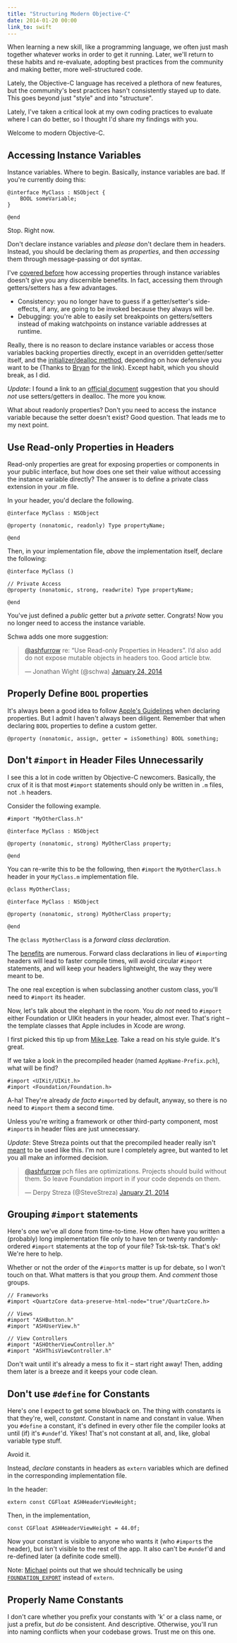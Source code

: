 ```yaml
---
title: "Structuring Modern Objective-C"
date: 2014-01-20 00:00
link_to: swift
---
```


When learning a new skill, like a programming language, we often just mash together whatever works in order to get it running. Later, we'll return to these habits and re-evaluate, adopting best practices from the community and making better, more well-structured code.

Lately, the Objective-C language has received a plethora of new features, but the community's best practices hasn't consistently stayed up to date. This goes beyond just "style" and into "structure".

Lately, I've taken a critical look at my own coding practices to evaluate where I can do better, so I thought I'd share my findings with you.

Welcome to modern Objective-C.

## Accessing Instance Variables

Instance variables. Where to begin. Basically, instance variables are bad. If you're currently doing this:

```
@interface MyClass : NSObject {
    BOOL someVariable;
}

@end
```

Stop. Right now.

Don't declare instance variables and _please_ don't declare them in headers. Instead, you should be declaring them as _properties_, and then _accessing_ them through message-passing or dot syntax.

I've [covered before](https://ashfurrow.com/blog/objcmsgsend-is-not-your-bottleneck) how accessing properties through instance variables doesn't give you any discernible benefits. In fact, accessing them through getters/setters has a few advantages.

- Consistency: you no longer have to guess if a getter/setter's side-effects, if any, are going to be invoked because they always will be.
- Debugging: you're able to easily set breakpoints on getters/setters instead of making watchpoints on instance variable addresses at runtime.

Really, there is no reason to declare instance variables or access those variables backing properties directly, except in an overridden getter/setter itself, and the [initializer/dealloc method](https://github.com/NYTimes/objective-c-style-guide/issues/6), depending on how defensive you want to be (Thanks to [Bryan](https://twitter.com/irace) for the link). Except habit, which you should break, as I did.

_Update_: I found a link to an [official document](https://developer.apple.com/library/mac/documentation/Cocoa/Conceptual/MemoryMgmt/Articles/mmPractical.html#//apple_ref/doc/uid/TP40004447-SW6) suggestion that you should _not_ use setters/getters in dealloc. The more you know.

What about readonly properties? Don't you need to access the instance variable because the setter doesn't exist? Good question. That leads me to my next point.

## Use Read-only Properties in Headers

Read-only properties are great for exposing properties or components in your public interface, but how does one set their value without accessing the instance variable directly? The answer is to define a private class extension in your .m file.

In your header, you'd declare the following.

```
@interface MyClass : NSObject

@property (nonatomic, readonly) Type propertyName;

@end
```

Then, in your implementation file, _above_ the implementation itself, declare the following:

```
@interface MyClass ()

// Private Access
@property (nonatomic, strong, readwrite) Type propertyName;

@end
```

You've just defined a _public_ getter but a _private_ setter. Congrats! Now you no longer need to access the instance variable.

Schwa adds one more suggestion:

> [@ashfurrow](https://twitter.com/ashfurrow) re: “Use Read-only Properties in Headers”. I’d also add do not expose mutable objects in headers too. Good article btw.
> 
> — Jonathan Wight (@schwa) [January 24, 2014](https://twitter.com/schwa/statuses/426760500056047616)<script async="" src="//platform.twitter.com/widgets.js" charset="utf-8"></script>
## Properly Define `BOOL` properties

It's always been a good idea to follow [Apple's Guidelines](https://developer.apple.com/library/ios/documentation/Cocoa/Conceptual/CodingGuidelines/Articles/NamingMethods.html#//apple_ref/doc/uid/20001282-1004202-BCIGGFCC) when declaring properties. But I admit I haven't always been diligent. Remember that when declaring `BOOL` properties to define a custom getter.

```
@property (nonatomic, assign, getter = isSomething) BOOL something;
```

## Don't `#import` in Header Files Unnecessarily

I see this a lot in code written by Objective-C newcomers. Basically, the crux of it is that most `#import` statements should only be written in `.m` files, not `.h` headers.

Consider the following example.

```
#import "MyOtherClass.h"

@interface MyClass : NSObject

@property (nonatomic, strong) MyOtherClass property;

@end
```

You can re-write this to be the following, then `#import` the `MyOtherClass.h` header in your `MyClass.m` implementation file.

```
@class MyOtherClass;

@interface MyClass : NSObject

@property (nonatomic, strong) MyOtherClass property;

@end
```

The `@class MyOtherClass` is a _forward class declaration_.

The [benefits](http://qualitycoding.org/file-dependencies/) are numerous. Forward class declarations in lieu of `#import`ing headers will lead to faster compile times, will avoid circular `#import` statements, and will keep your headers lightweight, the way they were meant to be.

The one real exception is when subclassing another custom class, you'll need to `#import` its header.

Now, let's talk about the elephant in the room. You _do not_ need to `#import` either Foundation or UIKit headers in your header, almost ever. That's right – the template classes that Apple includes in Xcode are _wrong_.

I first picked this tip up from [Mike Lee](https://github.com/lemurs/guide2/blob/master/ObjCStyle.md). Take a read on his style guide. It's great.

If we take a look in the precompiled header (named `AppName-Prefix.pch`), what will be find?

```
#import <UIKit/UIKit.h>
#import <Foundation/Foundation.h>
```

A-ha! They're already _de facto_ `#import`ed by default, anyway, so there is no need to `#import` them a second time.

Unless you're writing a framework or other third-party component, most `#import`s in header files are just unnecessary.

_Update_: Steve Streza points out that the precompiled header really isn't [meant](http://clang.llvm.org/docs/PCHInternals.html) to be used like this. I'm not sure I completely agree, but wanted to let you all make an informed decision.

> [@ashfurrow](https://twitter.com/ashfurrow) pch files are optimizations. Projects should build without them. So leave Foundation import in if your code depends on them.
> 
> — Derpy Streza (@SteveStreza) [January 21, 2014](https://twitter.com/SteveStreza/statuses/425430707419103232)<script async="" src="//platform.twitter.com/widgets.js" charset="utf-8"></script>
## Grouping `#import` statements

Here's one we've all done from time-to-time. How often have you written a (probably) long implementation file only to have ten or twenty randomly-ordered `#import` statements at the top of your file? Tsk-tsk-tsk. That's ok! We're here to help.

Whether or not the order of the `#import`s matter is up for debate, so I won't touch on that. What matters is that you _group_ them. And _comment_ those groups.

```
// Frameworks
#import <QuartzCore data-preserve-html-node="true"/QuartzCore.h>

// Views
#import "ASHButton.h"
#import "ASHUserView.h"

// View Controllers
#import "ASHOtherViewController.h"
#import "ASHThisViewController.h"
```

Don't wait until it's already a mess to fix it – start right away! Then, adding them later is a breeze and it keeps your code clean.

## Don't use `#define` for Constants

Here's one I expect to get some blowback on. The thing with constants is that they're, well, _constant_. Constant in name and constant in value. When you `#define` a constant, it's defined in every other file the compiler looks at until (if) it's `#undef`'d. Yikes! That's not constant at all, and, like, global variable type stuff.

Avoid it.

Instead, _declare_ constants in headers as `extern` variables which are defined in the corresponding implementation file.

In the header:

```
extern const CGFloat ASHHeaderViewHeight;
```

Then, in the implementation,

```
const CGFloat ASHHeaderViewHeight = 44.0f;
```

Now your constant is visible to anyone who wants it (who `#import`s the header), but isn't visible to the rest of the app. It also can't be `#undef`'d and re-defined later (a definite code smell).

Note: [Michael](http://twitter.com/italoarmstrong) points out that we should technically be using [`FOUNDATION_EXPORT`](http://stackoverflow.com/questions/10953221/foundation-export-vs-extern) instead of `extern`.

## Properly Name Constants

I don't care whether you prefix your constants with 'k' or a class name, or just a prefix, but _do_ be consistent. And descriptive. Otherwise, you'll run into naming conflicts when your codebase grows. Trust me on this one.

<!-- more -->

